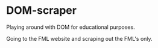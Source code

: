 # DOM-scraper
Playing around with DOM for educational purposes.

Going to the FML website and scraping out the FML's only.